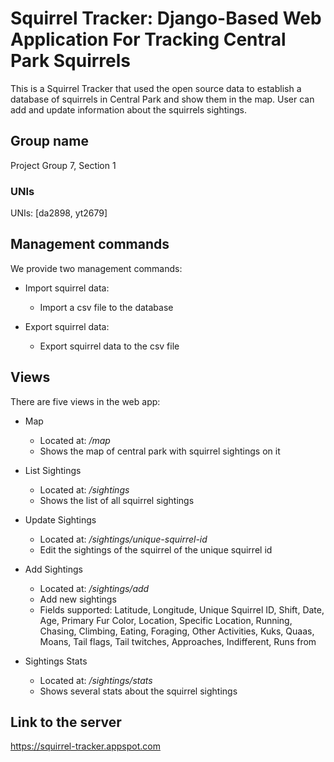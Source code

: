 # Squirrel Tracker: Django-Based Web Application For Tracking Central Park Squirrels

This is a Squirrel Tracker that used the open source data to establish a database of squirrels in Central Park and show them in the map.
User can add and update information about the squirrels sightings. 

## Group name

Project Group 7, Section 1

### UNIs

UNIs: [da2898, yt2679]

## Management commands

We provide two management commands:

* Import squirrel data:
  * Import a csv file to the database

* Export squirrel data:
  * Export squirrel data to the csv file

## Views

There are five views in the web app:

* Map
  * Located at: */map*
  * Shows the map of central park with squirrel sightings on it

* List Sightings
  * Located at: */sightings*
  * Shows the list of all  squirrel sightings

* Update Sightings
  * Located at: */sightings/unique-squirrel-id*
  * Edit the sightings of the squirrel of the unique squirrel id

* Add Sightings
  * Located at: */sightings/add*
  * Add new sightings 
  * Fields supported: Latitude, Longitude, Unique Squirrel ID, Shift, Date, Age, Primary Fur Color, 
Location, Specific Location, Running, Chasing, Climbing, Eating, Foraging, Other Activities, Kuks, 
Quaas, Moans, Tail flags, Tail twitches, Approaches, Indifferent, Runs from

* Sightings Stats
  * Located at: */sightings/stats*
  * Shows several stats about the squirrel sightings

## Link to the server

https://squirrel-tracker.appspot.com
